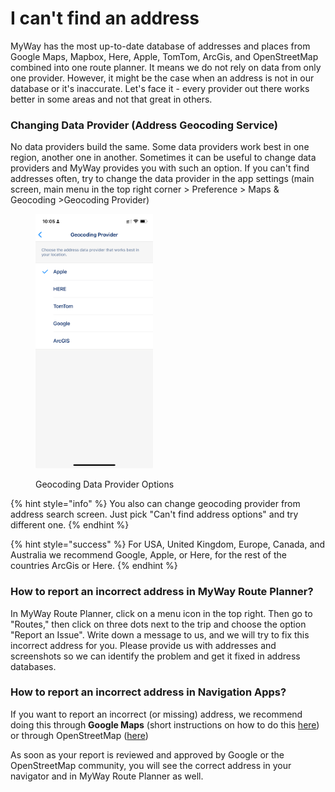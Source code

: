 # I can't find an address

MyWay has the most up-to-date database of addresses and places from Google Maps, Mapbox, Here, Apple, TomTom, ArcGis, and OpenStreetMap combined into one route planner. It means we do not rely on data from only one provider. However, it might be the case when an address is not in our database or it's inaccurate. Let's face it - every provider out there works better in some areas and not that great in others.

### Changing Data Provider (Address Geocoding Service)

No data providers build the same. Some data providers work best in one region, another one in another. Sometimes it can be useful to change data providers and MyWay provides you with such an option. If you can't find addresses often, try to change the data provider in the app settings (main screen, main menu in the top right corner > Preference > Maps & Geocoding >Geocoding Provider)

<figure><img src=".gitbook/assets/Screenshot 2024-04-15 at 10.05.43.jpeg" alt="" width="188"><figcaption><p>Geocoding Data Provider Options</p></figcaption></figure>

{% hint style="info" %}
You also can change geocoding provider from address search screen. Just pick "Can't find address options" and try different one.
{% endhint %}

{% hint style="success" %}
For USA, United Kingdom, Europe, Canada, and Australia we recommend Google, Apple, or Here, for the rest of the countries ArcGis or Here.&#x20;
{% endhint %}

### How to report an incorrect address in MyWay Route Planner?

In MyWay Route Planner, click on a menu icon in the top right. Then go to "Routes," then click on three dots next to the trip and choose the option "Report an Issue". Write down a message to us, and we will try to fix this incorrect address for you. Please provide us with addresses and screenshots so we can identify the problem and get it fixed in address databases.

### How to report an incorrect address in Navigation Apps?

If you want to report an incorrect (or missing) address, we recommend doing this through **Google Maps** (short instructions on how to do this [here](https://support.google.com/maps/answer/6194894?co=GENIE.Platform%3DDesktop\&hl=en\&oco=1)) or through OpenStreetMap ([here](https://www.openstreetmap.org/fixthemap))

As soon as your report is reviewed and approved by Google or the OpenStreetMap community, you will see the correct address in your navigator and in MyWay Route Planner as well.
